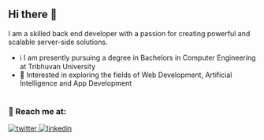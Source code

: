 <h2>Hi there 👋</h2>
<p> I am a skilled back end developer with a passion for creating powerful and scalable server-side solutions.</p>

- ℹ   I am presently pursuing a degree in Bachelors in Computer Engineering at Tribhuvan University
- 🚀 Interested in exploring the fields of Web Development, Artificial Intelligence and App Development


# <h3>📍 Reach me at:</h3>
<div align="left">
<a href="https://twitter.com/iaavas" target="_blank">
<img src=https://img.shields.io/badge/twitter-%2300acee.svg?&style=for-the-badge&logo=twitter&logoColor=white alt=twitter style="margin-bottom: 5px;" />
</a>
<a href="https://linkedin.com/in/aavashbaral" target="_blank">
<img src=https://img.shields.io/badge/linkedin-%231E77B5.svg?&style=for-the-badge&logo=linkedin&logoColor=white alt=linkedin style="margin-bottom: 5px;" />
</a>

</div>  







